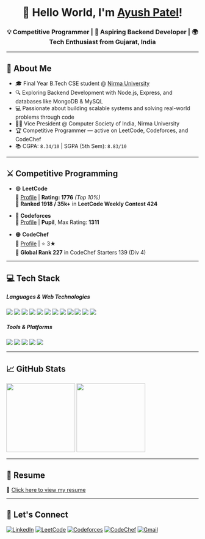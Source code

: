 <h1 align="center">👋 Hello World, I'm <a href="https://www.linkedin.com/in/ayushpatel030904/" target="blank">Ayush Patel</a>!</h1>
<h3 align="center">💡 Competitive Programmer | 🚀 Aspiring Backend Developer | 🌍 Tech Enthusiast from Gujarat, India</h3>

---

## 🧠 About Me

- 🎓 Final Year B.Tech CSE student @ [Nirma University](https://nirmauni.ac.in)  
- 🔍 Exploring Backend Development with Node.js, Express, and databases like MongoDB & MySQL  
- 💻 Passionate about building scalable systems and solving real-world problems through code  
- 🧑‍🏫 Vice President @ Computer Society of India, Nirma University  
- 🏆 Competitive Programmer — active on LeetCode, Codeforces, and CodeChef  
- 📚 CGPA: `8.34/10` | SGPA (5th Sem): `8.83/10`

---

## ⚔️ Competitive Programming

- 🟢 **LeetCode**  
  🧩 [Profile](https://leetcode.com/AyushPatel_03/) | **Rating: 1776** *(Top 10%)*  
  🧠 **Ranked 1918 / 35k+** in **LeetCode Weekly Contest 424**

- 🔵 **Codeforces**  
  🧠 [Profile](https://codeforces.com/profile/AyushPatel_03) | **Pupil**, Max Rating: **1311**

- 🟠 **CodeChef**  
  🍜 [Profile](https://www.codechef.com/users/ap090703) | ⭐ 3★  
  🏅 **Global Rank 227** in CodeChef Starters 139 (Div 4)

---

## 💻 Tech Stack

<h5 align="left">Languages & Web Technologies</h5>
<p align="left">
  <img src="https://img.shields.io/badge/C++-00599C?style=for-the-badge&logo=c%2B%2B&logoColor=white" />
  <img src="https://img.shields.io/badge/Python-3776AB?style=for-the-badge&logo=python&logoColor=white" />
  <img src="https://img.shields.io/badge/Java-ED8B00?style=for-the-badge&logo=java&logoColor=white" />
  <img src="https://img.shields.io/badge/SQL-4479A1?style=for-the-badge&logo=mysql&logoColor=white" />
  <img src="https://img.shields.io/badge/HTML5-E34F26?style=for-the-badge&logo=html5&logoColor=white" />
  <img src="https://img.shields.io/badge/CSS3-1572B6?style=for-the-badge&logo=css3&logoColor=white" />
  <img src="https://img.shields.io/badge/JavaScript-F7DF1E?style=for-the-badge&logo=javascript&logoColor=black" />
  <img src="https://img.shields.io/badge/React-20232A?style=for-the-badge&logo=react&logoColor=61DAFB" />
  <img src="https://img.shields.io/badge/Node.js-339933?style=for-the-badge&logo=node.js&logoColor=white" />
  <img src="https://img.shields.io/badge/Express.js-000000?style=for-the-badge&logo=express&logoColor=white" />
  <img src="https://img.shields.io/badge/MongoDB-4EA94B?style=for-the-badge&logo=mongodb&logoColor=white" />
  <img src="https://img.shields.io/badge/MySQL-00758F?style=for-the-badge&logo=mysql&logoColor=white" />
</p>

<h5 align="left">Tools & Platforms</h5>
<p align="left">
  <img src="https://img.shields.io/badge/Linux-FCC624?style=for-the-badge&logo=linux&logoColor=black" />
  <img src="https://img.shields.io/badge/Git-F05032?style=for-the-badge&logo=git&logoColor=white" />
  <img src="https://img.shields.io/badge/GitHub-181717?style=for-the-badge&logo=github&logoColor=white" />
  <img src="https://img.shields.io/badge/Postman-FF6C37?style=for-the-badge&logo=postman&logoColor=white" />
  <img src="https://img.shields.io/badge/Cisco_Packet_Tracer-1D478C?style=for-the-badge&logo=cisco&logoColor=white" />
</p>

---

## 📈 GitHub Stats

<p align="left">
  <img src="https://github-readme-stats.vercel.app/api?username=ap0309&show_icons=true&theme=tokyonight&hide=prs" height="180" />
  <img src="https://github-readme-stats.vercel.app/api/top-langs/?username=ap0309&layout=compact&theme=tokyonight" height="180" />
</p>

---

## 📄 Resume

📎 [Click here to view my resume](https://drive.google.com/file/d/1Ck77P0u84YlII_EBj3-02VllUqsfbU6z/view)

---

## 🔗 Let's Connect

[![LinkedIn](https://img.shields.io/badge/LinkedIn-0A66C2?style=for-the-badge&logo=linkedin&logoColor=white)](https://www.linkedin.com/in/ayushpatel030904/)
[![LeetCode](https://img.shields.io/badge/LeetCode-FFA116?style=for-the-badge&logo=leetcode&logoColor=black)](https://leetcode.com/AyushPatel_03/)
[![Codeforces](https://img.shields.io/badge/Codeforces-1F8ACB?style=for-the-badge&logo=codeforces&logoColor=white)](https://codeforces.com/profile/AyushPatel_03)
[![CodeChef](https://img.shields.io/badge/CodeChef-5B4638?style=for-the-badge&logo=codechef&logoColor=white)](https://www.codechef.com/users/ap090703)
[![Gmail](https://img.shields.io/badge/Email-D14836?style=for-the-badge&logo=gmail&logoColor=white)](mailto:ap090703@gmail.com)
